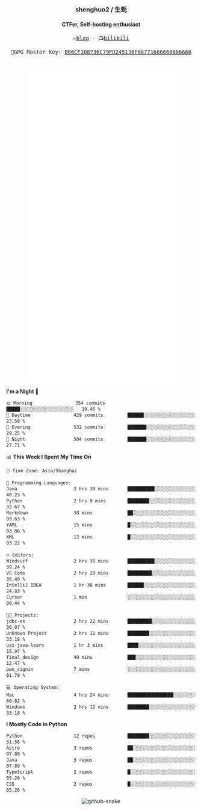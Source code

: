 <h3 align="center"> shenghuo2 / 生蚝 </h3>
<h4 align="center" >CTFer, Self-hosting enthusiast</h3>


<p align="center">
  <samp>
    ✍️<a href="https://blog.shenghuo2.top/">blog</a> -
    📺<a href="https://space.bilibili.com/85894935">bilibili</a>
  </samp>
</p>
<p align="center">
  <samp>
     🔐GPG Master Key: <a align="center" href="https://github.com/shenghuo2.gpg">B66CF308736C79FD245138F68771666666666666</a>
  </samp>
</p>
<br>
<p align="center">
  <a href="https://github.com/shenghuo2">
    <img width="400" align="top" src="https://github.com/shenghuo2/shenghuo2/blob/main/metrics.left.svg" />
  </a>
  <a href="https://github.com/shenghuo2">
    <img width="400" align="top" src="https://github.com/shenghuo2/shenghuo2/blob/main/metrics.right.svg" />
  </a>
</p>


<!--START_SECTION:waka-->
**I'm a Night 🦉** 

```text
🌞 Morning                354 commits         █████░░░░░░░░░░░░░░░░░░░░   19.46 % 
🌆 Daytime                429 commits         ██████░░░░░░░░░░░░░░░░░░░   23.58 % 
🌃 Evening                532 commits         ███████░░░░░░░░░░░░░░░░░░   29.25 % 
🌙 Night                  504 commits         ███████░░░░░░░░░░░░░░░░░░   27.71 % 
```


📊 **This Week I Spent My Time On** 

```text
🕑︎ Time Zone: Asia/Shanghai

💬 Programming Languages: 
Java                     2 hrs 39 mins       ██████████░░░░░░░░░░░░░░░   40.23 % 
Python                   2 hrs 9 mins        ████████░░░░░░░░░░░░░░░░░   32.67 % 
Markdown                 38 mins             ██░░░░░░░░░░░░░░░░░░░░░░░   09.63 % 
YAML                     15 mins             █░░░░░░░░░░░░░░░░░░░░░░░░   03.86 % 
XML                      12 mins             █░░░░░░░░░░░░░░░░░░░░░░░░   03.22 % 

🔥 Editors: 
Windsurf                 2 hrs 35 mins       ██████████░░░░░░░░░░░░░░░   39.24 % 
VS Code                  2 hrs 20 mins       █████████░░░░░░░░░░░░░░░░   35.49 % 
IntelliJ IDEA            1 hr 38 mins        ██████░░░░░░░░░░░░░░░░░░░   24.83 % 
Cursor                   1 min               ░░░░░░░░░░░░░░░░░░░░░░░░░   00.44 % 

🐱‍💻 Projects: 
jdbc-ex                  2 hrs 22 mins       █████████░░░░░░░░░░░░░░░░   36.07 % 
Unknown Project          2 hrs 11 mins       ████████░░░░░░░░░░░░░░░░░   33.18 % 
uzz-java-learn           1 hr 3 mins         ████░░░░░░░░░░░░░░░░░░░░░   15.97 % 
final_design             49 mins             ███░░░░░░░░░░░░░░░░░░░░░░   12.47 % 
pwn_signin               7 mins              ░░░░░░░░░░░░░░░░░░░░░░░░░   01.79 % 

💻 Operating System: 
Mac                      4 hrs 24 mins       █████████████████░░░░░░░░   66.82 % 
Windows                  2 hrs 11 mins       ████████░░░░░░░░░░░░░░░░░   33.18 % 
```

**I Mostly Code in Python** 

```text
Python                   12 repos            ████████░░░░░░░░░░░░░░░░░   31.58 % 
Astro                    3 repos             ██░░░░░░░░░░░░░░░░░░░░░░░   07.89 % 
Java                     3 repos             ██░░░░░░░░░░░░░░░░░░░░░░░   07.89 % 
TypeScript               2 repos             █░░░░░░░░░░░░░░░░░░░░░░░░   05.26 % 
CSS                      2 repos             █░░░░░░░░░░░░░░░░░░░░░░░░   05.26 % 
```




<!--END_SECTION:waka-->


<div align="center">
  <picture>
    <source media="(prefers-color-scheme: dark)" srcset="https://gist.githubusercontent.com/shenghuo2/bfce20b14ab0484cef03bae6e60e0b3a/raw/github-snake-dark.svg" />
    <source media="(prefers-color-scheme: light)" srcset="https://gist.githubusercontent.com/shenghuo2/bfce20b14ab0484cef03bae6e60e0b3a/raw/github-snake.svg" />
    <img alt="github-snake" src="https://gist.githubusercontent.com/shenghuo2/bfce20b14ab0484cef03bae6e60e0b3a/raw/github-snake.svg" />
  </picture>
</div>

<!--
**shenghuo2/shenghuo2** is a ✨ _special_ ✨ repository because its `README.md` (this file) appears on your GitHub profile.

Here are some ideas to get you started:

- 🔭 I’m currently working on ...
- 🌱 I’m currently learning ...
- 👯 I’m looking to collaborate on ...
- 🤔 I’m looking for help with ...
- 💬 Ask me about ...
- 📫 How to reach me: ...
- 😄 Pronouns: ...
- ⚡ Fun fact: ...
-->
